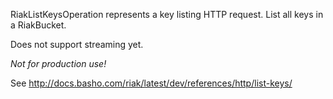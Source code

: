 RiakListKeysOperation represents a key listing HTTP request.
List all keys in a RiakBucket.

Does not support streaming yet.

*Not for production use!*

See http://docs.basho.com/riak/latest/dev/references/http/list-keys/